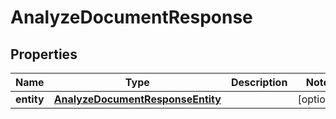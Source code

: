 

# AnalyzeDocumentResponse


## Properties

| Name | Type | Description | Notes |
|------------ | ------------- | ------------- | -------------|
|**entity** | [**AnalyzeDocumentResponseEntity**](AnalyzeDocumentResponseEntity.md) |  |  [optional] |



